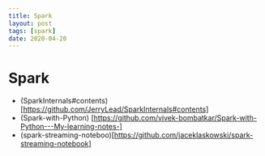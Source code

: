 ```yaml
---
title: Spark
layout: post
tags: [spark]
date: 2020-04-20
---
```

# Spark 

- (SparkInternals#contents)[https://github.com/JerryLead/SparkInternals#contents]
- (Spark-with-Python) [https://github.com/vivek-bombatkar/Spark-with-Python---My-learning-notes-]
- (spark-streaming-noteboo)[https://github.com/jaceklaskowski/spark-streaming-notebook]

